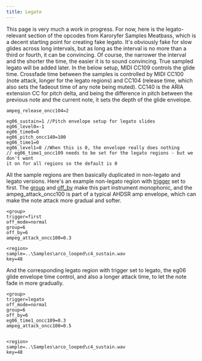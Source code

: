 ```yaml
---
title: Legato
---
```

This page is very much a work in progress. For now, here is the legato-relevant
section of the opcodes from Karoryfer Samples Meatbass, which is a decent
starting point for creating fake legato. It's obviously fake for slow glides
across long intervals, but as long as the interval is no more than a third or
fourth, it can be convincing. Of course, the narrower the interval and the
shorter the time, the easier it is to sound convincing. True sampled legato will
be added later. In the below setup, MIDI CC109 controls the glide time.
Crossfade time between the samples is controlled by MIDI CC100 (note attack,
longer for the legato regions) and CC104 (release time, which also sets the
fadeout time of any note being muted). CC140 is the ARIA extension CC for pitch
delta, and being the difference in pitch between the previous note and the
current note, it sets the depth of the glide envelope.

```
ampeg_release_oncc104=2

eg06_sustain=1 //Pitch envelope setup for legato slides
eg06_level0=-1
eg06_time0=0
eg06_pitch_oncc140=100
eg06_time1=0
eg06_level1=0 //When this is 0, the envelope really does nothing
// eg06_time1_oncc109 needs to be set for the legato regions - but we don't want
it on for all regions so the default is 0
```

All the sample regions are then basically duplicated in non-legato and legato
versions. Here's an example non-legato region with [trigger]()
set to first. The [group]() and [off_by]() make this part instrument monophonic,
and the ampeg_attack_oncc100 is part of a typical AHDSR amp envelope, which can
make the note attack more gradual and softer.

```
<group>
trigger=first
off_mode=normal
group=6
off_by=6
ampeg_attack_oncc100=0.3

<region>
sample=..\Samples\arco_looped\c4_sustain.wav
key=48
```

And the corresponding legato region with trigger set to legato, the eg06 glide
envelope time control, and also a longer attack time, to let the note fade in
more gradually.

```
<group>
trigger=legato
off_mode=normal
group=6
off_by=6
eg06_time1_oncc109=0.3
ampeg_attack_oncc100=0.5


<region>
sample=..\Samples\arco_looped\c4_sustain.wav
key=48
```
